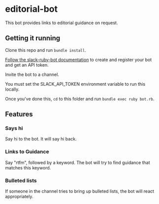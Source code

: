 # editorial-bot

This bot provides links to editorial guidance on request.

## Getting it running

Clone this repo and run `bundle install`.

[Follow the slack-ruby-bot documentation](https://github.com/slack-ruby/slack-ruby-bot/blob/master/DEPLOYMENT.md) to create and register your bot and get an API token.

Invite the bot to a channel.

You must set the SLACK_API_TOKEN environment variable to run this locally.

Once you've done this, `cd` to this folder and run `bundle exec ruby bot.rb`.

## Features

### Says hi

Say hi to the bot. It will say hi back.

### Links to Guidance

Say "rtfm", followed by a keyword. The bot will try to find guidance that matches this keyword.

### Bulleted lists

If someone in the channel tries to bring up bulleted lists, the bot will react appropriately.